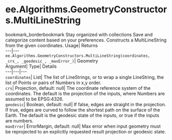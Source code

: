  
#  ee.Algorithms.GeometryConstructors.MultiLineString 
bookmark_borderbookmark Stay organized with collections  Save and categorize content based on your preferences.
Constructs a MultiLineString from the given coordinates. 
Usage| Returns  
---|---  
`ee.Algorithms.GeometryConstructors.MultiLineString(coordinates,  _crs_, _geodesic_, _maxError_)`| Geometry  
Argument| Type| Details  
---|---|---  
`coordinates`| List| The list of LineStrings, or to wrap a single LineString, the list of Points or pairs of Numbers in x,y order.  
`crs`| Projection, default: null| The coordinate reference system of the coordinates. The default is the projection of the inputs, where Numbers are assumed to be EPSG:4326.  
`geodesic`| Boolean, default: null| If false, edges are straight in the projection. If true, edges are curved to follow the shortest path on the surface of the Earth. The default is the geodesic state of the inputs, or true if the inputs are numbers.  
`maxError`| ErrorMargin, default: null| Max error when input geometry must be reprojected to an explicitly requested result projection or geodesic state.  
